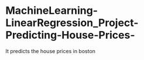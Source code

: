 # MachineLearning-LinearRegression_Project-Predicting-House-Prices-
It predicts the house prices in boston 
